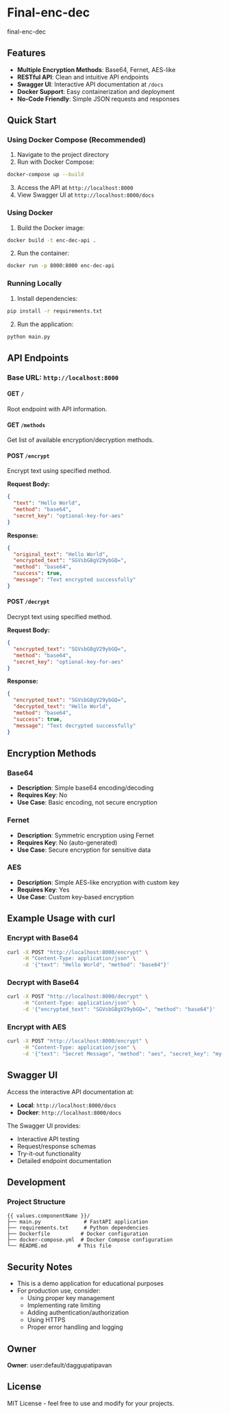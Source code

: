 # Final-enc-dec

final-enc-dec

## Features

- **Multiple Encryption Methods**: Base64,  Fernet,  AES-like
- **RESTful API**: Clean and intuitive API endpoints
- **Swagger UI**: Interactive API documentation at `/docs`
- **Docker Support**: Easy containerization and deployment
- **No-Code Friendly**: Simple JSON requests and responses

## Quick Start

### Using Docker Compose (Recommended)

1. Navigate to the project directory
2. Run with Docker Compose:

```bash
docker-compose up --build
```

3. Access the API at `http://localhost:8000`
4. View Swagger UI at `http://localhost:8000/docs`

### Using Docker

1. Build the Docker image:
```bash
docker build -t enc-dec-api .
```

2. Run the container:
```bash
docker run -p 8000:8000 enc-dec-api
```

### Running Locally

1. Install dependencies:
```bash
pip install -r requirements.txt
```

2. Run the application:
```bash
python main.py
```

## API Endpoints

### Base URL: `http://localhost:8000`

#### GET `/`
Root endpoint with API information.

#### GET `/methods`
Get list of available encryption/decryption methods.

#### POST `/encrypt`
Encrypt text using specified method.

**Request Body:**
```json
{
  "text": "Hello World",
  "method": "base64",
  "secret_key": "optional-key-for-aes"
}
```

**Response:**
```json
{
  "original_text": "Hello World",
  "encrypted_text": "SGVsbG8gV29ybGQ=",
  "method": "base64",
  "success": true,
  "message": "Text encrypted successfully"
}
```

#### POST `/decrypt`
Decrypt text using specified method.

**Request Body:**
```json
{
  "encrypted_text": "SGVsbG8gV29ybGQ=",
  "method": "base64",
  "secret_key": "optional-key-for-aes"
}
```

**Response:**
```json
{
  "encrypted_text": "SGVsbG8gV29ybGQ=",
  "decrypted_text": "Hello World",
  "method": "base64",
  "success": true,
  "message": "Text decrypted successfully"
}
```

## Encryption Methods


### Base64
- **Description**: Simple base64 encoding/decoding
- **Requires Key**: No
- **Use Case**: Basic encoding, not secure encryption



### Fernet
- **Description**: Symmetric encryption using Fernet
- **Requires Key**: No (auto-generated)
- **Use Case**: Secure encryption for sensitive data



### AES
- **Description**: Simple AES-like encryption with custom key
- **Requires Key**: Yes
- **Use Case**: Custom key-based encryption


## Example Usage with curl

### Encrypt with Base64
```bash
curl -X POST "http://localhost:8000/encrypt" \
     -H "Content-Type: application/json" \
     -d '{"text": "Hello World", "method": "base64"}'
```

### Decrypt with Base64
```bash
curl -X POST "http://localhost:8000/decrypt" \
     -H "Content-Type: application/json" \
     -d '{"encrypted_text": "SGVsbG8gV29ybGQ=", "method": "base64"}'
```


### Encrypt with AES
```bash
curl -X POST "http://localhost:8000/encrypt" \
     -H "Content-Type: application/json" \
     -d '{"text": "Secret Message", "method": "aes", "secret_key": "my-secret-key"}'
```


## Swagger UI

Access the interactive API documentation at:
- **Local**: `http://localhost:8000/docs`
- **Docker**: `http://localhost:8000/docs`

The Swagger UI provides:
- Interactive API testing
- Request/response schemas
- Try-it-out functionality
- Detailed endpoint documentation

## Development

### Project Structure
```
{{ values.componentName }}/
├── main.py              # FastAPI application
├── requirements.txt     # Python dependencies
├── Dockerfile          # Docker configuration
├── docker-compose.yml  # Docker Compose configuration
└── README.md          # This file
```

## Security Notes

- This is a demo application for educational purposes
- For production use, consider:
  - Using proper key management
  - Implementing rate limiting
  - Adding authentication/authorization
  - Using HTTPS
  - Proper error handling and logging

## Owner

**Owner**: user:default/daggupatipavan

## License

MIT License - feel free to use and modify for your projects.